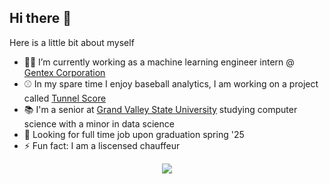 ## Hi there 👋

Here is a little bit about myself

- 🧑‍💻 I’m currently working as a machine learning engineer intern @ [Gentex Corporation](https://www.gentex.com)
- ⚾ In my spare time I enjoy baseball analytics, I am working on a project called [Tunnel Score](https://github.com/Jensen-holm/MLBTunnelScoreBot)
- 📚 I'm a senior at [Grand Valley State University](https://www.gvsu.edu) studying computer science with a minor in data science
- 🔭 Looking for full time job upon graduation spring '25
- ⚡ Fun fact: I am a liscensed chauffeur

<div align="center">
  <img src="https://skillicons.dev/icons?i=python,cpp,c,r,go,docker,obsidian,bash,linux,flask,pandas,polars,pytorch,sklearn&perline=6">
</div>
